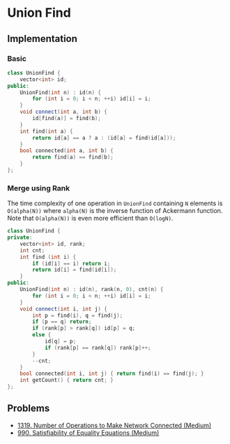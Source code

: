 # Union Find

## Implementation

### Basic
```cpp
class UnionFind {
    vector<int> id;
public:
    UnionFind(int n) : id(n) {
        for (int i = 0; i < n; ++i) id[i] = i;
    }
    void connect(int a, int b) {
        id[find(a)] = find(b);
    }
    int find(int a) {
        return id[a] == a ? a : (id[a] = find(id[a]));
    }
    bool connected(int a, int b) {
        return find(a) == find(b);
    }
};
```

### Merge using Rank

The time complexity of one operation in `UnionFind` containing `N` elements is `O(alpha(N))` where `alpha(N)` is the inverse function of Ackermann function. Note that `O(alpha(N))` is even more efficient than `O(logN)`.

```cpp
class UnionFind {
private:
    vector<int> id, rank;
    int cnt;
    int find (int i) {
        if (id[i] == i) return i;
        return id[i] = find(id[i]);
    }
public:
    UnionFind(int n) : id(n), rank(n, 0), cnt(n) {
        for (int i = 0; i < n; ++i) id[i] = i;
    }
    void connect(int i, int j) {
        int p = find(i), q = find(j);
        if (p == q) return;
        if (rank[p] > rank[q]) id[p] = q;
        else {
            id[q] = p;
            if (rank[p] == rank[q]) rank[p]++;
        }
        --cnt;
    }
    bool connected(int i, int j) { return find(i) == find(j); }
    int getCount() { return cnt; }
};
```

## Problems

* [1319. Number of Operations to Make Network Connected (Medium)](https://leetcode.com/problems/number-of-operations-to-make-network-connected/)
* [990. Satisfiability of Equality Equations (Medium)](https://leetcode.com/problems/satisfiability-of-equality-equations/)
